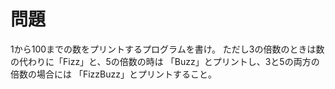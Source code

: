 ﻿# 問題

1から100までの数をプリントするプログラムを書け。
ただし3の倍数のときは数の代わりに「Fizz」と、5の倍数の時は
「Buzz」とプリントし、3と5の両方の倍数の場合には
「FizzBuzz」とプリントすること。
